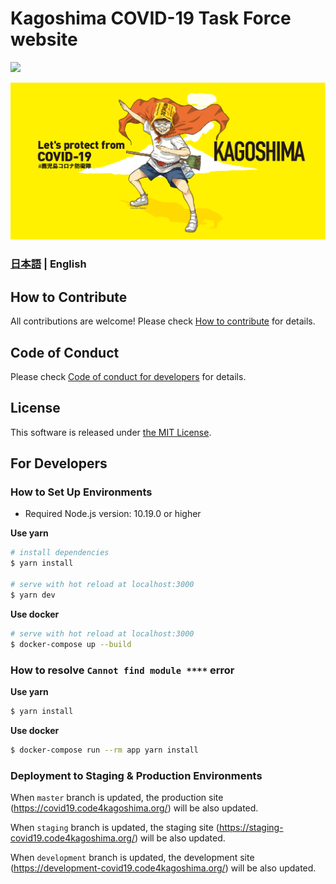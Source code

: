 # Kagoshima COVID-19 Task Force website

![](https://github.com/codeforkagoshima/covid19/workflows/production%20deploy/badge.svg)

[![Kagoshima COVID-19 Task Force Website](./static/ogp.png)](https://covid19.code4kagoshima.org/)

### [日本語](./README.md) | English

## How to Contribute

All contributions are welcome!
Please check [How to contribute](./.github/CONTRIBUTING_EN.md) for details.

## Code of Conduct

Please check [Code of conduct for developers](./.github/CODE_OF_CONDUCT_EN.md) for details.

## License
This software is released under [the MIT License](./LICENSE.txt).

## For Developers

### How to Set Up Environments

- Required Node.js version: 10.19.0 or higher

**Use yarn**
```bash
# install dependencies
$ yarn install

# serve with hot reload at localhost:3000
$ yarn dev
```

**Use docker**
```bash
# serve with hot reload at localhost:3000
$ docker-compose up --build
```

### How to resolve `Cannot find module ****` error

**Use yarn**
```bash
$ yarn install
```

**Use docker**
```bash
$ docker-compose run --rm app yarn install
```

### Deployment to Staging & Production Environments

When `master` branch is updated, the production site (https://covid19.code4kagoshima.org/) will be also updated.

When `staging` branch is updated, the staging site (https://staging-covid19.code4kagoshima.org/) will be also updated.

When `development` branch is updated, the development site (https://development-covid19.code4kagoshima.org/) will be also updated.
